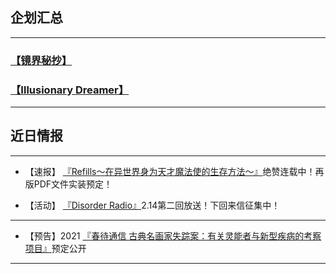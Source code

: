 ## **<font face="微软雅黑">企划汇总</font>**

---

### **[【镜界秘抄】](https://luciasnote.space/_posts/2020-12-24-%E9%95%9C%E5%AF%86/)**
### **[【Illusionary Dreamer】](https://luciasnote.space/_posts/2021-01-21-Illusionary-Dreamer/)**

---

## **<font face="微软雅黑">近日情报</font>**

---

- 【速报】 [『Refills～在异世界身为天才魔法使的生存方法～』](https://luciasnote.space/_posts/2020-11-14-Refills%E6%B1%87%E6%80%BB%E9%A1%B5/)绝赞连载中！再版PDF文件实装预定！


- 【活动】 [『Disorder Radio』](https://luciasnote.space/_posts/2020-12-24-DisorderRadio/)2.14第二回放送！下回来信征集中！

---

- 【预告】2021 [『春待通信 古典名画家失踪案：有关灵能者与新型疾病的考察项目』](https://luciasnote.space/_posts/2020-12-25-%E6%98%A5%E5%BE%85%E6%B1%87%E6%80%BB%E9%A1%B5/)预定公开

---
